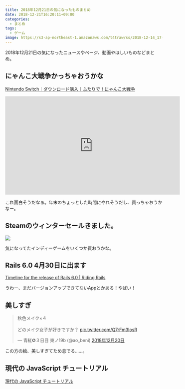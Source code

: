 ```yaml
---
title: 2018年12月21日の気になったものまとめ
date: 2018-12-21T16:20:11+09:00
categories:
  - まとめ
tags:
  - ゲーム
image: https://s3-ap-northeast-1.amazonaws.com/t4traw/ss/2018-12-14_17-12-35.png
---
```

2018年12月21日の気になったニュースやページ、動画やほしいものなどまとめ。

<!--more-->

## にゃんこ大戦争かっちゃおうかな

[Nintendo Switch｜ダウンロード購入｜ふたりで！にゃんこ大戦争](https://ec.nintendo.com/JP/ja/titles/70010000012325)

<iframe width="560" height="315" src="https://www.youtube.com/embed/ZwvfbY2IOog" frameborder="0" allow="accelerometer; autoplay; encrypted-media; gyroscope; picture-in-picture" allowfullscreen></iframe>

これ面白そうだなぁ。年末のちょっとした時間にやれそうだし、買っちゃおうかなー。

## Steamのウィンターセールきました。

[![](https://s3-ap-northeast-1.amazonaws.com/t4traw/ss/2018-12-21_16-23-17.png)](https://store.steampowered.com)

気になってたインディーゲームをいくつか買おうかな。

## Rails 6.0 4月30日に出ます

[Timeline for the release of Rails 6.0 | Riding Rails](https://weblog.rubyonrails.org/2018/12/20/timeline-for-the-release-of-Rails-6-0/)

うわー、まだバージョンアップできてないAppとかある！やばい！

## 美しすぎ

<blockquote class="twitter-tweet" data-lang="ja"><p lang="ja" dir="ltr">秋色メイク×４<br><br>どのメイク女子が好きですか？ <a href="https://t.co/Q7rFm3IosR">pic.twitter.com/Q7rFm3IosR</a></p>&mdash; 青紅✪３日目 東ノ19b (@ao_beni) <a href="https://twitter.com/ao_beni/status/1075747238989578241?ref_src=twsrc%5Etfw">2018年12月20日</a></blockquote>
<script async src="https://platform.twitter.com/widgets.js" charset="utf-8"></script>

この方の絵、美しすぎてため息でる……。

## 現代の JavaScript チュートリアル

[現代の JavaScript チュートリアル](https://ja.javascript.info/)

